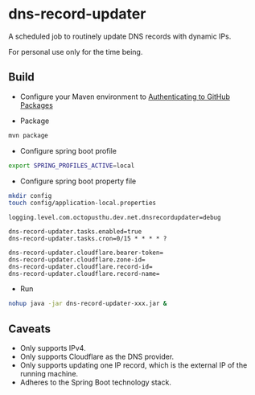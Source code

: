 # dns-record-updater

A scheduled job to routinely update DNS records with dynamic IPs.

For personal use only for the time being.

## Build

- Configure your Maven environment to [Authenticating to GitHub Packages](https://help.github.com/en/packages/using-github-packages-with-your-projects-ecosystem/configuring-apache-maven-for-use-with-github-packages#authenticating-to-github-packages)

- Package

```bash
mvn package
```

- Configure spring boot profile

```bash
export SPRING_PROFILES_ACTIVE=local
```

- Configure spring boot property file

```bash
mkdir config
touch config/application-local.properties
```

``` properties
logging.level.com.octopusthu.dev.net.dnsrecordupdater=debug

dns-record-updater.tasks.enabled=true
dns-record-updater.tasks.cron=0/15 * * * * ?

dns-record-updater.cloudflare.bearer-token=
dns-record-updater.cloudflare.zone-id=
dns-record-updater.cloudflare.record-id=
dns-record-updater.cloudflare.record-name=

```

- Run

```bash
nohup java -jar dns-record-updater-xxx.jar &
```

## Caveats

- Only supports IPv4.
- Only supports Cloudflare as the DNS provider.
- Only supports updating one IP record, which is the external IP of the running machine.
- Adheres to the Spring Boot technology stack.

